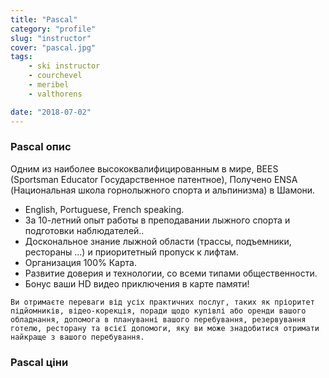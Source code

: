 ```yaml
---
title: "Pascal"
category: "profile"
slug: "instructor"
cover: "pascal.jpg"
tags:
    - ski instructor
    - courchevel
    - meribel
    - valthorens

date: "2018-07-02"
---
```



### Pascal опис
Одним из наиболее высококвалифицированным в мире, BEES (Sportsman Educator Государственное патентное), Получено ENSA (Национальная школа горнолыжного спорта и альпинизма) в Шамони.

* English, Portuguese, French speaking.
* За 10-летний опыт работы в преподавании лыжного спорта и подготовки наблюдателей..
* Доскональное знание лыжной области (трассы, подъемники, рестораны ...) и приоритетный пропуск к лифтам.
* Организация 100% Карта.
* Развитие доверия и технологии, со всеми типами общественности.
* Бонус ваши HD видео приключения в карте памяти!

`Ви отримаєте переваги від усіх практичних послуг, таких як пріоритет підйомників, відео-корекція, поради щодо купівлі або оренди вашого обладнання, допомога в плануванні вашого перебування, резервування готелю, ресторану та всієї допомоги, яку ви може знадобитися отримати найкраще з вашого перебування.`

### Pascal ціни


